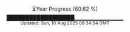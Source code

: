 <p align="center">
⏳Year Progress (60.62 %) <br>
██████████████████▁▁▁▁▁▁▁▁▁▁▁▁ <br>
<sub>Updated: Sun, 10 Aug 2025 06:34:54 GMT</sub>
</p>

